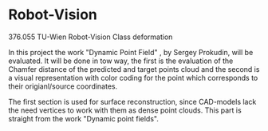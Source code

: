 # Robot-Vision
376.055 TU-Wien Robot-Vision Class deformation

In this project the work "Dynamic Point Field" , by Sergey Prokudin, will be evaluated.
It will be done in tow way, the first is the evaluation of the Chamfer distance of the predicted and target points cloud and the second is a visual representation with color coding for the point which corresponds to their origianl/source coordinates.

The first section is used for surface reconstruction, since CAD-models lack the need vertices to work with them as dense point clouds.
This part is straight from the work "Dynamic point fields".

